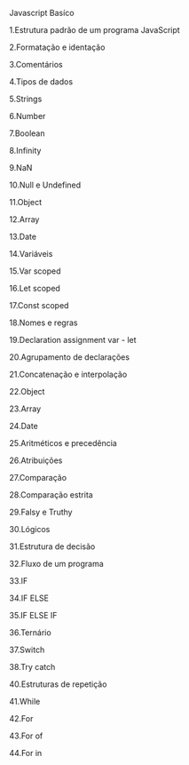 Javascript Basíco

1.Estrutura padrão de um programa JavaScript

2.Formatação e identação

3.Comentários

4.Tipos de dados

5.Strings

6.Number

7.Boolean

8.Infinity

9.NaN

10.Null e Undefined

11.Object

12.Array

13.Date

14.Variáveis

15.Var scoped

16.Let scoped

17.Const scoped

18.Nomes e regras

19.Declaration assignment var - let

20.Agrupamento de declarações

21.Concatenação e interpolação

22.Object

23.Array

24.Date

25.Aritméticos e precedência

26.Atribuições

27.Comparação

28.Comparação estrita


29.Falsy e Truthy

30.Lógicos

31.Estrutura de decisão

32.Fluxo de um programa

33.IF

34.IF ELSE

35.IF ELSE IF

36.Ternário

37.Switch

38.Try catch

40.Estruturas de repetição

41.While

42.For

43.For of

44.For in
